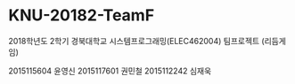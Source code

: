 # KNU-20182-TeamF

2018학년도 2학기 경북대학교 시스템프로그래밍(ELEC462004) 팀프로젝트 (리듬게임)

2015115604 윤영신
2015117601 권민철
2015112242 심재욱
